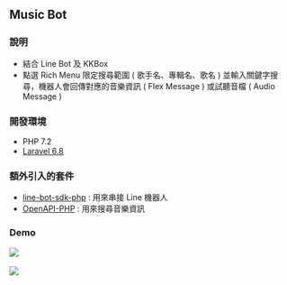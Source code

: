 ## Music Bot

### 說明
- 結合 Line Bot 及 KKBox
- 點選 Rich Menu 限定搜尋範圍 ( 歌手名、專輯名、歌名 ) 並輸入關鍵字搜尋，機器人會回傳對應的音樂資訊 ( Flex Message ) 或試聽音檔 ( Audio Message )

### 開發環境
- PHP 7.2 
- [Laravel 6.8](https://laravel.com/)

### 額外引入的套件
- [line-bot-sdk-php](https://github.com/line/line-bot-sdk-php) : 用來串接 Line 機器人 
- [OpenAPI-PHP](https://github.com/KKBOX/OpenAPI-PHP) : 用來搜尋音樂資訊 

### Demo
<img src="https://raw.githubusercontent.com/uhcakip/linebot-music-demo/master/linebot-music-demo-1.jpg" style="max-width: 50%">
<br>
<br>
<img src="https://raw.githubusercontent.com/uhcakip/linebot-music-demo/master/linebot-music-demo-2.jpg" style="max-width: 50%">